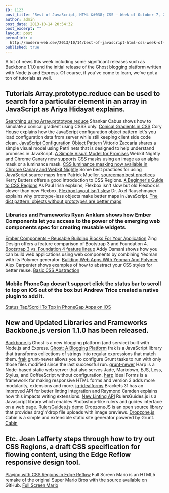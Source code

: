 ```yaml
---
ID: 1123
post_title: 'Best of JavaScript, HTML &#038; CSS – Week of October 7, 2013'
author: admin
post_date: 2013-10-14 20:54:32
post_excerpt: ""
layout: post
permalink: >
  http://modern-web.dev/2013/10/14/best-of-javascript-html-css-week-of-october-7-2013/
published: true
---
```

A lot of news this week including some significant releases such as Backbone 1.1.0 and the initial release of the Ghost blogging platform written with Node.js and Express. Of course, if you've come to learn, we've got a ton of tutorials as well. 
## Tutorials Array.prototype.reduce can be used to search for a particular element in an array in JavaScript as Ariya Hidayat explains. 

[Searching using Array.prototype.reduce][1] Shankar Cabus shows how to simulate a conical gradient using CSS3 only. [Conical Gradients in CSS][2] Cory House explains how the JavaScript configuration object pattern let's you load configuration data from server while still keeping client side code clean. [JavaScript Configuration Object Pattern][3] Vittorio Zaccaria shares a simple visual model using Petri nets that is designed to help understand promises in JavaScript. [A Simple Visual Model for Promises][4] Webkit Nightly and Chrome Canary now supports CSS masks using an image as an alpha mask or a luminance mask. [CSS luminance masking now available in Chrome Canary and Webkit Nightly][5] Some best practices for using JavaScript source maps from Patrick Mueller. [sourcemap best practices][6] Kerry Butters offers a good introduction to CSS Regions. [A Beginner's Guide to CSS Regions][7] As Paul Irish explains, Flexbox isn't slow but old Flexbox is slower than new Flexbox. [Flexbox layout isn't slow][8] Dr. Axel Rauschmayer explains why prototype-less objects make better maps in JavaScript. [The dict pattern: objects without prototypes are better maps][9] 
### Libraries and Frameworks Ryan Anklam shows how Ember Components let you access to the power of the emerging web components spec for creating reusable widgets. 

[Ember Components – Reusable Building Blocks For Your Application][10] Zing Design offers a feature comparison of Bootstrap 3 and Foundation 4. [Bootstrap 3 vs. Foundation 4 feature lineup][11] Addy Osmani shows how you can build web applications using web components by combining Yeoman with its Polymer generator. [Building Web Apps With Yeoman And Polymer][12] Alex Carpenter shows examples of how to abstract your CSS styles for better reuse. [Basic CSS Abstraction][13] 
### Mobile PhoneGap doesn't support click the status bar to scroll to top on iOS out of the box but Andrew Trice created a native plugin to add it. 

[Status Tap/Scroll To Top in PhoneGap Apps on iOS][14] 
## New and Updated Libraries and Frameworks Backbone.js version 1.1.0 has been released. 

[Backbone.js][15] Ghost is a new blogging platform (and service) built with Node.js and Express. [Ghost: A Blogging Platform][16] frak is a JavaScript library that transforms collections of strings into regular expressions that match them. [frak][17] grunt-newer allows you to configure Grunt tasks to run with only those files modified since the last successful run. [grunt-newer][18] Harp is a Node-based static web server that also serves Jade, Markdown, EJS, Less, Stylus, and CoffeeScript without configuration. [harp][19] Ideal Forms is a framework for making responsive HTML forms and version 3 adds more modularity, extensions and more. [jq-idealforms][20] Brackets 31 has an improved API for better linting integration and Raymond Camden explains how this impacts writing extensions. [New Linting API][21] RulersGuides.js is a Javascript library which enables Photoshop-like rulers and guides interface on a web page. [RulersGuides.js demo][22] DropzoneJS is an open source library that provides drag'n'drop file uploads with image previews. [Dropzone.js][23] Cabin is a simple and extensible static site generator powered by Grunt. [Cabin][24] 
## Etc. Joan Lafferty steps through how to try out CSS Regions, a draft CSS specification for flowing content, using the Edge Reflow responsive design tool. 

[Playing with CSS Regions in Edge Reflow][25] Full Screen Mario is an HTML5 remake of the original Super Mario Bros with the source available on GitHub. [Full Screen Mario][26]

 [1]: http://bit.ly/1csoKsG
 [2]: http://bit.ly/1e6DsUc
 [3]: http://bit.ly/19Goq6K
 [4]: http://bit.ly/1hQEZ0L
 [5]: http://adobe.ly/17kHzqX
 [6]: http://bit.ly/GNgc2y
 [7]: http://bit.ly/1cslM7F
 [8]: http://bit.ly/15TCpXG
 [9]: http://www.2ality.com/2013/10/dict-pattern.html
 [10]: http://bit.ly/1hQGRGT
 [11]: http://www.zingdesign.com/bootstrap-3-vs-foundation-4-feature-lineup/
 [12]: http://www.html5rocks.com/en/tutorials/webcomponents/yeoman/
 [13]: http://alexcarpenter.me/blog/2013/basic-css-abstraction
 [14]: http://bit.ly/15TC9Z0
 [15]: http://bit.ly/1gvZCl2
 [16]: http://dailyjs.com/2013/10/14/ghost/
 [17]: http://bit.ly/GNPJ4f
 [18]: http://bit.ly/15V69Uh
 [19]: http://bit.ly/1csmyBG
 [20]: http://bit.ly/1cslwFA
 [21]: http://bit.ly/15TBFBY
 [22]: http://bit.ly/GKO8gg
 [23]: http://www.dropzonejs.com/
 [24]: http://www.cabinjs.com/
 [25]: http://bit.ly/19GmNpF
 [26]: http://bit.ly/GNM2LK
